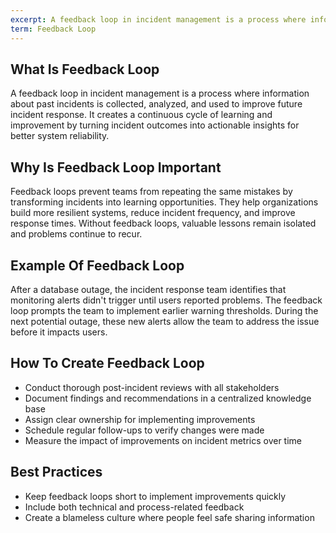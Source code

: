 ```yaml
---
excerpt: A feedback loop in incident management is a process where information about past incidents is collected, analyzed, and used to improve future incident response.
term: Feedback Loop
---
```

## What Is Feedback Loop

A feedback loop in incident management is a process where information about past incidents is collected, analyzed, and used to improve future incident response. It creates a continuous cycle of learning and improvement by turning incident outcomes into actionable insights for better system reliability.

## Why Is Feedback Loop Important

Feedback loops prevent teams from repeating the same mistakes by transforming incidents into learning opportunities. They help organizations build more resilient systems, reduce incident frequency, and improve response times. Without feedback loops, valuable lessons remain isolated and problems continue to recur.

## Example Of Feedback Loop

After a database outage, the incident response team identifies that monitoring alerts didn't trigger until users reported problems. The feedback loop prompts the team to implement earlier warning thresholds. During the next potential outage, these new alerts allow the team to address the issue before it impacts users.

## How To Create Feedback Loop

- Conduct thorough post-incident reviews with all stakeholders
- Document findings and recommendations in a centralized knowledge base
- Assign clear ownership for implementing improvements
- Schedule regular follow-ups to verify changes were made
- Measure the impact of improvements on incident metrics over time

## Best Practices

- Keep feedback loops short to implement improvements quickly
- Include both technical and process-related feedback
- Create a blameless culture where people feel safe sharing information